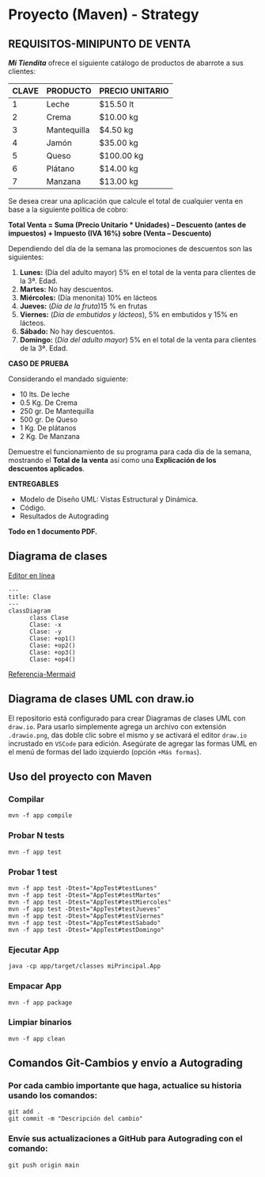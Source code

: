 # Proyecto (Maven) - Strategy

## REQUISITOS-MINIPUNTO DE VENTA

***Mi Tiendita*** ofrece el siguiente catálogo de productos de abarrote a sus clientes:

|CLAVE|PRODUCTO    | PRECIO UNITARIO|
|-----|-----------|----------------|
|1|Leche      | $15.50 lt|
|2|Crema      | $10.00 kg|
|3|Mantequilla| $4.50 kg|
|4|Jamón|$35.00 kg|
|5|Queso|$100.00 kg|
|6|Plátano|$14.00 kg|
|7|Manzana| $13.00 kg|

Se desea crear una aplicación que calcule el total de cualquier venta en base a la siguiente política de cobro:

**Total Venta = Suma (Precio Unitario * Unidades) – Descuento (antes de impuestos) + Impuesto (IVA 16%) sobre (Venta – Descuento)**

Dependiendo del día de la semana las promociones de descuentos son las siguientes:

1.	**Lunes:** (Día del adulto mayor) 5% en el total de la venta para clientes de la 3ª. Edad.
2.	**Martes:** No hay descuentos.
3.	**Miércoles:** (Día menonita) 10% en lácteos
4.	**Jueves:** (*Día de la fruta*)15 % en frutas
5.	**Viernes:** (*Día de embutidos y lácteos*), 5% en embutidos y 15% en lácteos.
6.	**Sábado:** No hay descuentos.
7.	**Domingo:** (*Día del adulto mayor*) 5% en el total de la venta para clientes de la 3ª. Edad.

**CASO DE PRUEBA**

Considerando el mandado siguiente:
* 10 lts. De leche
* 0.5 Kg. De Crema
* 250 gr. De Mantequilla
* 500 gr. De Queso
* 1 Kg. De plátanos
* 2 Kg. De Manzana

Demuestre el funcionamiento de su programa para cada día de la semana, mostrando el **Total de la venta** así como una **Explicación de los descuentos aplicados**.

**ENTREGABLES**

* Modelo de Diseño UML: Vistas Estructural y Dinámica.
* Código.
* Resultados de Autograding

**Todo en 1 documento PDF.**

## Diagrama de clases
[Editor en línea](https://mermaid.live/)
```mermaid
---
title: Clase
---
classDiagram
      class Clase
      Clase: -x
      Clase: -y
      Clase: +op1()
      Clase: +op2()
      Clase: +op3()
      Clase: +op4()
```
[Referencia-Mermaid](https://mermaid.js.org/syntax/classDiagram.html)

## Diagrama de clases UML con draw.io
El repositorio está configurado para crear Diagramas de clases UML con ```draw.io```. Para usarlo simplemente agrega un archivo con extensión ```.drawio.png```, das doble clic sobre el mismo y se activará el editor ```draw.io``` incrustado en ```VSCode``` para edición. Asegúrate de agregar las formas UML en el menú de formas del lado izquierdo (opción ```+Más formas```).

## Uso del proyecto con Maven

### Compilar
```
mvn -f app compile
```
### Probar N tests
```
mvn -f app test
```
### Probar 1 test
```
mvn -f app test -Dtest="AppTest#testLunes"
mvn -f app test -Dtest="AppTest#testMartes"
mvn -f app test -Dtest="AppTest#testMiercoles"
mvn -f app test -Dtest="AppTest#testJueves"
mvn -f app test -Dtest="AppTest#testViernes"
mvn -f app test -Dtest="AppTest#testSabado"
mvn -f app test -Dtest="AppTest#testDomingo" 
```
### Ejecutar App
```
java -cp app/target/classes miPrincipal.App
```
### Empacar App
```
mvn -f app package
```
### Limpiar binarios
```
mvn -f app clean
```
## Comandos Git-Cambios y envío a Autograding

### Por cada cambio importante que haga, actualice su historia usando los comandos:
```
git add .
git commit -m "Descripción del cambio"
```
### Envíe sus actualizaciones a GitHub para Autograding con el comando:
```
git push origin main
```